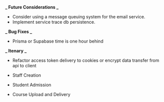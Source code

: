 **_ Future Considerations _**

- Consider using a message queuing system for the email service.
- Implement service trace db persistence.

**_ Bug Fixes _**

- Prisma or Supabase time is one hour behind

**_ Itenary _**

- Refactor access token delivery to cookies or encrypt data transfer from api to client

- Staff Creation
- Student Admission
- Course Upload and Delivery
